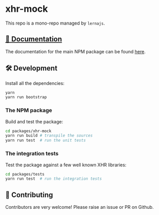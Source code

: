 # xhr-mock

This repo is a mono-repo managed by   `lernajs`.


## [📖 Documentation](./packages/xhr-mock)

The documentation for the main NPM package can be found [here](./packages/xhr-mock).

## 🛠 Development

Install all the dependencies:
```bash
yarn
yarn run bootstrap
```

### The NPM package

Build and test the package:

```bash
cd packages/xhr-mock
yarn run build # transpile the sources
yarn run test  # run the unit tests
```
### The integration tests

Test the package against a few well known XHR libraries:

```bash
cd packages/tests
yarn run test  # run the integration tests
```

## 🎁 Contributing

Contributors are very welcome! Please raise an issue or PR on Github.
